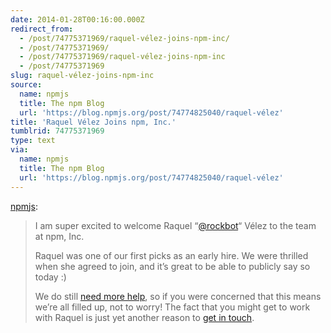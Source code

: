 ```yaml
---
date: 2014-01-28T00:16:00.000Z
redirect_from:
  - /post/74775371969/raquel-vélez-joins-npm-inc/
  - /post/74775371969/
  - /post/74775371969/raquel-vélez-joins-npm-inc
  - /post/74775371969
slug: raquel-vélez-joins-npm-inc
source:
  name: npmjs
  title: The npm Blog
  url: 'https://blog.npmjs.org/post/74774825040/raquel-vélez'
title: 'Raquel Vélez Joins npm, Inc.'
tumblrid: 74775371969
type: text
via:
  name: npmjs
  title: The npm Blog
  url: 'https://blog.npmjs.org/post/74774825040/raquel-vélez'
---
```

<p><a href="http://blog.npmjs.org/post/74774825040/raquel-velez" class="tumblr_blog">npmjs</a>:</p>

<blockquote><p>I am super excited to welcome Raquel “<a href="https://twitter.com/rockbot">@rockbot</a>&ldquo; Vélez to the team at npm, Inc.</p>

<p>Raquel was one of our first picks as an early hire.  We were thrilled when she agreed to join, and it’s great to be able to publicly say so today :)</p>

<p>We do still <a href="http://blog.npmjs.org/jobs">need more help</a>, so if you were concerned that this means we’re all filled up, not to worry!  The fact that you might get to work with Raquel is just yet another reason to <a href="http://blog.npmjs.org/jobs">get in touch</a>.</p></blockquote>
